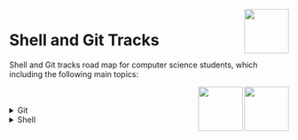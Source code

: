 <img align="right" width="80" height="80" src="https://github.com/cs-MohamedAyman/DataCamp-Tracks/blob/master/organizations-logos/datacamp.jpg">

# Shell and Git Tracks
Shell and Git tracks road map for computer science students, which including the following main topics:

<img align="right" width="80" height="80" src="https://github.com/cs-MohamedAyman/DataCamp-Tracks/blob/master/organizations-logos/shell.jpg">
<img align="right" width="80" height="80" src="https://github.com/cs-MohamedAyman/DataCamp-Tracks/blob/master/organizations-logos/git.jpg">
<br><br>

<details>
	<summary>Git</summary><table>
	<thead>
		<tr>
			<th width="40%">Course</th>
			<th width="60%">Chapter</th>
			<th>H</th>
			<th>Videos</th>
			<th>Exercises</th>
		</tr>
	</thead>
	<tbody>
			<tr>
				<td rowspan=5 align=center>
<a href="https://learn.datacamp.com/courses/introduction-to-git">Introduction to Git</a><br>
				<td align="left">Basic workflow</td>
				<td rowspan=5 align="center">4</td>
				<td rowspan=5 align="center">0</td>
				<td rowspan=5 align="center">46</td>
				</td>
			</tr>
			<tr>
				<td align="left">Repositories</td>
			</tr>
			<tr>
				<td align="left">Undo</td>
			</tr>
			<tr>
				<td align="left">Working with branches</td>
			</tr>
			<tr>
				<td align="left">Collaborating</td>
			</tr>
	</tbody>
	</table>
</details>
<details>
	<summary>Shell</summary><table>
	<thead>
		<tr>
			<th width="40%">Course</th>
			<th width="60%">Chapter</th>
			<th>H</th>
			<th>Videos</th>
			<th>Exercises</th>
		</tr>
	</thead>
	<tbody>
			<tr>
				<td rowspan=4 align=center>
<a href="https://learn.datacamp.com/courses/introduction-to-bash-scripting">Introduction to Bash Scripting</a><br>
				<td align="left">From Command-Line to Bash Script</td>
				<td rowspan=4 align="center">4</td>
				<td rowspan=4 align="center">13</td>
				<td rowspan=4 align="center">43</td>
				</td>
			</tr>
			<tr>
				<td align="left">Variables in Bash Scripting</td>
			</tr>
			<tr>
				<td align="left">Control Statements in Bash Scripting</td>
			</tr>
			<tr>
				<td align="left">Functions and Automation</td>
			</tr>
			<tr>
				<td rowspan=5 align=center>
<a href="https://learn.datacamp.com/courses/introduction-to-shell">Introduction to Shell</a><br>
				<td align="left">Manipulating files and directories</td>
				<td rowspan=5 align="center">4</td>
				<td rowspan=5 align="center">0</td>
				<td rowspan=5 align="center">55</td>
				</td>
			</tr>
			<tr>
				<td align="left">Manipulating data</td>
			</tr>
			<tr>
				<td align="left">Combining tools</td>
			</tr>
			<tr>
				<td align="left">Batch processing</td>
			</tr>
			<tr>
				<td align="left">Creating new tools</td>
			</tr>
			<tr>
				<td rowspan=4 align=center>
<a href="https://learn.datacamp.com/courses/conda-essentials">Conda Essentials</a><br>
				<td align="left">Installing Packages</td>
				<td rowspan=4 align="center">3</td>
				<td rowspan=4 align="center">0</td>
				<td rowspan=4 align="center">28</td>
				</td>
			</tr>
			<tr>
				<td align="left">Utilizing Channels</td>
			</tr>
			<tr>
				<td align="left">Working with Environments</td>
			</tr>
			<tr>
				<td align="left">Case Study on Using Environments</td>
			</tr>
			<tr>
				<td rowspan=3 align=center>
<a href="https://learn.datacamp.com/courses/building-and-distributing-packages-with-conda">Building and Distributing Packages with Conda</a><br>
				<td align="left">Anaconda Project</td>
				<td rowspan=3 align="center">3</td>
				<td rowspan=3 align="center">0</td>
				<td rowspan=3 align="center">28</td>
				</td>
			</tr>
			<tr>
				<td align="left">Python Packages</td>
			</tr>
			<tr>
				<td align="left">Conda Packages</td>
			</tr>
			<tr>
				<td rowspan=4 align=center>
<a href="https://learn.datacamp.com/courses/data-processing-in-shell">Data Processing in Shell</a><br>
				<td align="left">Downloading Data on the Command Line</td>
				<td rowspan=4 align="center">4</td>
				<td rowspan=4 align="center">13</td>
				<td rowspan=4 align="center">46</td>
				</td>
			</tr>
			<tr>
				<td align="left">Data Cleaning and Munging on the Command Line</td>
			</tr>
			<tr>
				<td align="left">Database Operations on the Command Line</td>
			</tr>
			<tr>
				<td align="left">Data Pipeline on the Command Line</td>
			</tr>
	</tbody>
</table>
</details>
